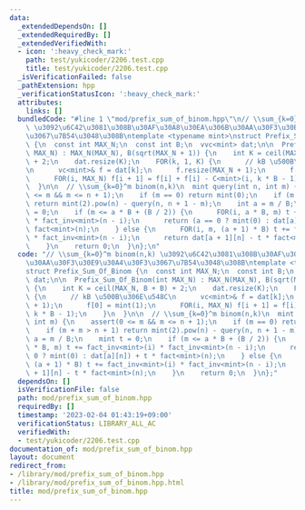 ```yaml
---
data:
  _extendedDependsOn: []
  _extendedRequiredBy: []
  _extendedVerifiedWith:
  - icon: ':heavy_check_mark:'
    path: test/yukicoder/2206.test.cpp
    title: test/yukicoder/2206.test.cpp
  _isVerificationFailed: false
  _pathExtension: hpp
  _verificationStatusIcon: ':heavy_check_mark:'
  attributes:
    links: []
  bundledCode: "#line 1 \"mod/prefix_sum_of_binom.hpp\"\n// \\sum_{k=0}^m binom(n,k)\
    \ \u3092\u6C42\u3081\u308B\u30AF\u30A8\u30EA\u306B\u30AA\u30F3\u30E9\u30A4\u30F3\
    \u3067\u7B54\u3048\u308B\ntemplate <typename mint>\nstruct Prefix_Sum_Of_Binom\
    \ {\n  const int MAX_N;\n  const int B;\n  vvc<mint> dat;\n\n  Prefix_Sum_Of_Binom(int\
    \ MAX_N) : MAX_N(MAX_N), B(sqrt(MAX_N + 1)) {\n    int K = ceil(MAX_N, B + B)\
    \ + 2;\n    dat.resize(K);\n    FOR(k, 1, K) {\n      // kB \u500B\u306E\u548C\
    \n      vc<mint>& f = dat[k];\n      f.resize(MAX_N + 1);\n      f[0] = mint(1);\n\
    \      FOR(i, MAX_N) f[i + 1] = f[i] + f[i] - C<mint>(i, k * B - 1);\n    }\n\
    \  }\n\n  // \\sum_{k=0}^m binom(n,k)\n  mint query(int n, int m) {\n    assert(0\
    \ <= m && m <= n + 1);\n    if (m == 0) return mint(0);\n    if (m + m > n + 1)\
    \ return mint(2).pow(n) - query(n, n + 1 - m);\n    int a = m / B;\n    mint t\
    \ = 0;\n    if (m <= a * B + (B / 2)) {\n      FOR(i, a * B, m) t += fact_inv<mint>(i)\
    \ * fact_inv<mint>(n - i);\n      return (a == 0 ? mint(0) : dat[a][n]) + t *\
    \ fact<mint>(n);\n    } else {\n      FOR(i, m, (a + 1) * B) t += fact_inv<mint>(i)\
    \ * fact_inv<mint>(n - i);\n      return dat[a + 1][n] - t * fact<mint>(n);\n\
    \    }\n    return 0;\n  }\n};\n"
  code: "// \\sum_{k=0}^m binom(n,k) \u3092\u6C42\u3081\u308B\u30AF\u30A8\u30EA\u306B\
    \u30AA\u30F3\u30E9\u30A4\u30F3\u3067\u7B54\u3048\u308B\ntemplate <typename mint>\n\
    struct Prefix_Sum_Of_Binom {\n  const int MAX_N;\n  const int B;\n  vvc<mint>\
    \ dat;\n\n  Prefix_Sum_Of_Binom(int MAX_N) : MAX_N(MAX_N), B(sqrt(MAX_N + 1))\
    \ {\n    int K = ceil(MAX_N, B + B) + 2;\n    dat.resize(K);\n    FOR(k, 1, K)\
    \ {\n      // kB \u500B\u306E\u548C\n      vc<mint>& f = dat[k];\n      f.resize(MAX_N\
    \ + 1);\n      f[0] = mint(1);\n      FOR(i, MAX_N) f[i + 1] = f[i] + f[i] - C<mint>(i,\
    \ k * B - 1);\n    }\n  }\n\n  // \\sum_{k=0}^m binom(n,k)\n  mint query(int n,\
    \ int m) {\n    assert(0 <= m && m <= n + 1);\n    if (m == 0) return mint(0);\n\
    \    if (m + m > n + 1) return mint(2).pow(n) - query(n, n + 1 - m);\n    int\
    \ a = m / B;\n    mint t = 0;\n    if (m <= a * B + (B / 2)) {\n      FOR(i, a\
    \ * B, m) t += fact_inv<mint>(i) * fact_inv<mint>(n - i);\n      return (a ==\
    \ 0 ? mint(0) : dat[a][n]) + t * fact<mint>(n);\n    } else {\n      FOR(i, m,\
    \ (a + 1) * B) t += fact_inv<mint>(i) * fact_inv<mint>(n - i);\n      return dat[a\
    \ + 1][n] - t * fact<mint>(n);\n    }\n    return 0;\n  }\n};"
  dependsOn: []
  isVerificationFile: false
  path: mod/prefix_sum_of_binom.hpp
  requiredBy: []
  timestamp: '2023-02-04 01:43:19+09:00'
  verificationStatus: LIBRARY_ALL_AC
  verifiedWith:
  - test/yukicoder/2206.test.cpp
documentation_of: mod/prefix_sum_of_binom.hpp
layout: document
redirect_from:
- /library/mod/prefix_sum_of_binom.hpp
- /library/mod/prefix_sum_of_binom.hpp.html
title: mod/prefix_sum_of_binom.hpp
---
```

